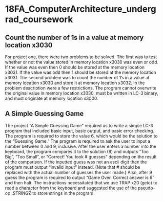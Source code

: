 # 18FA_ComputerArchitecture_undergrad_coursework

## Count the number of 1s in a value at memory location x3030
For project one, there were two problems to be solved. The first was to test whether or not the value stored in memory location x3030 was even or odd. If the value was even then 0 should be stored at the memory location x3031. If the value was odd then 1 should be stored at the memory location x3031. The second problem was to count the number of 1’s in a value at memory location x3030 and store it at memory location x3032. In the problem description were a few restrictions. The program cannot overwrite the original value in memory location x3030, must be written in LC-3 binary, and must originate at memory location x3000. 

## A Simple Guessing Game
The project “A Simple Guessing Game” required us to write a simple LC-3 program that included basic input, basic output, and basic error checking. The program is required to store the value 6, which would be the solution to the “Guessing Game.” The program is required to ask the user to input a number between 0 and 9, inclusive. After the user enters a number into the keyboard, the program compares it to the solution (6) and outputs “Too Big”, “Too Small”, or “Correct! You took # guesses” depending on the result of the comparison. If the inputted guess was not an ascii digit then the program must output “invalid input” instead. (Note that # should be replaced with the actual number of guesses the user made.) Also, after 9 guess the program is required to output “Game Over. Correct answer is 6” and then halt.  The instructions necessitated that we use TRAP x20 (getc) to read a character from the keyboard and suggested the use of the pseudo-op .STRINGZ to store strings in the program.
